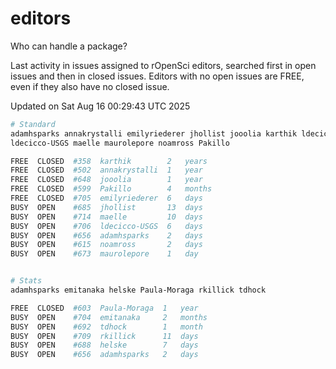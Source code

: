 # editors

Who can handle a package?

Last activity in issues assigned to rOpenSci editors, searched first in open
issues and then in closed issues. Editors with no open issues are FREE, even if
they also have no closed issue.


Updated on Sat Aug 16 00:29:43 UTC 2025

```bash
# Standard
adamhsparks annakrystalli emilyriederer jhollist jooolia karthik ldecicco
ldecicco-USGS maelle maurolepore noamross Pakillo

FREE  CLOSED  #358  karthik        2   years
FREE  CLOSED  #502  annakrystalli  1   year
FREE  CLOSED  #648  jooolia        1   year
FREE  CLOSED  #599  Pakillo        4   months
FREE  CLOSED  #705  emilyriederer  6   days
BUSY  OPEN    #685  jhollist       13  days
BUSY  OPEN    #714  maelle         10  days
BUSY  OPEN    #706  ldecicco-USGS  6   days
BUSY  OPEN    #656  adamhsparks    2   days
BUSY  OPEN    #615  noamross       2   days
BUSY  OPEN    #673  maurolepore    1   day


# Stats
adamhsparks emitanaka helske Paula-Moraga rkillick tdhock

FREE  CLOSED  #603  Paula-Moraga  1   year
BUSY  OPEN    #704  emitanaka     2   months
BUSY  OPEN    #692  tdhock        1   month
BUSY  OPEN    #709  rkillick      11  days
BUSY  OPEN    #688  helske        7   days
BUSY  OPEN    #656  adamhsparks   2   days
```
